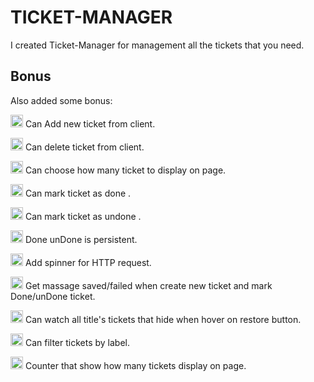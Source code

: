 # TICKET-MANAGER

I created Ticket-Manager for management all the tickets that you need.

## Bonus

Also added some bonus:

<img src="https://www.clipartmax.com/png/middle/70-703914_tickets-png-clipart-image-ticket-clip-art.png" height="20px"> Can Add new ticket from client.

<img src="https://www.clipartmax.com/png/middle/70-703914_tickets-png-clipart-image-ticket-clip-art.png" height="20px"> Can delete ticket from client.

<img src="https://www.clipartmax.com/png/middle/70-703914_tickets-png-clipart-image-ticket-clip-art.png" height="20px"> Can choose how many ticket to display on page.

<img src="https://www.clipartmax.com/png/middle/70-703914_tickets-png-clipart-image-ticket-clip-art.png" height="20px"> Can mark ticket as done .

<img src="https://www.clipartmax.com/png/middle/70-703914_tickets-png-clipart-image-ticket-clip-art.png" height="20px"> Can mark ticket as undone .

<img src="https://www.clipartmax.com/png/middle/70-703914_tickets-png-clipart-image-ticket-clip-art.png" height="20px"> Done unDone is persistent.

<img src="https://www.clipartmax.com/png/middle/70-703914_tickets-png-clipart-image-ticket-clip-art.png" height="20px"> Add spinner for HTTP
request.

<img src="https://www.clipartmax.com/png/middle/70-703914_tickets-png-clipart-image-ticket-clip-art.png" height="20px"> Get massage saved/failed when create new ticket and mark Done/unDone ticket.

<img src="https://www.clipartmax.com/png/middle/70-703914_tickets-png-clipart-image-ticket-clip-art.png" height="20px"> Can watch all title's tickets that hide when hover on restore button.

<img src="https://www.clipartmax.com/png/middle/70-703914_tickets-png-clipart-image-ticket-clip-art.png" height="20px"> Can filter tickets by label.

<img src="https://www.clipartmax.com/png/middle/70-703914_tickets-png-clipart-image-ticket-clip-art.png" height="20px"> Counter that show how many tickets display on page.
